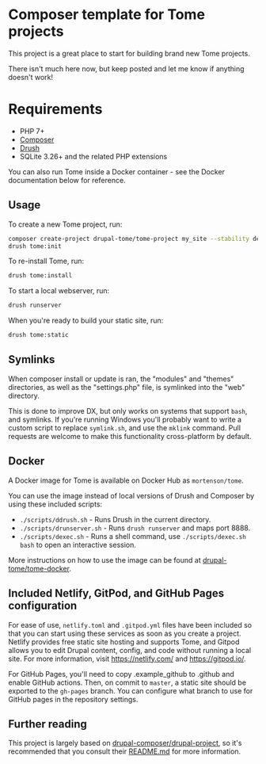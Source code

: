 # Composer template for Tome projects

This project is a great place to start for building brand new Tome projects.

There isn't much here now, but keep posted and let me know if anything doesn't
work!

# Requirements

- PHP 7+
- [Composer](https://getcomposer.org/)
- [Drush](https://github.com/drush-ops/drush-launcher#installation---phar)
- SQLite 3.26+ and the related PHP extensions

You can also run Tome inside a Docker container - see the Docker documentation
below for reference.

## Usage

To create a new Tome project, run:

```bash
composer create-project drupal-tome/tome-project my_site --stability dev --no-interaction
drush tome:init
```

To re-install Tome, run:

```bash
drush tome:install
```

To start a local webserver, run:

```bash
drush runserver
```

When you're ready to build your static site, run:

```bash
drush tome:static
```

## Symlinks

When composer install or update is ran, the "modules" and "themes" directories,
as well as the "settings.php" file, is symlinked into the "web" directory.

This is done to improve DX, but only works on systems that support `bash`, and
symlinks. If you're running Windows you'll probably want to write a custom
script to replace `symlink.sh`, and use the `mklink` command. Pull requests are
welcome to make this functionality cross-platform by default.

## Docker

A Docker image for Tome is available on Docker Hub as `mortenson/tome`.

You can use the image instead of local versions of Drush and Composer by
using these included scripts:

- `./scripts/ddrush.sh` - Runs Drush in the current directory.
- `./scripts/drunserver.sh` - Runs `drush runserver` and maps port 8888.
- `./scripts/dexec.sh` - Runs a shell command, use `./scripts/dexec.sh bash` to
open an interactive session.

More instructions on how to use the image can be found at
[drupal-tome/tome-docker].

## Included Netlify, GitPod, and GitHub Pages configuration

For ease of use, `netlify.toml` and `.gitpod.yml` files have been included so
that you can start using these services as soon as you create a project.
Netlify provides free static site hosting and supports Tome, and Gitpod allows
you to edit Drupal content, config, and code without running a local site. For
more information, visit https://netlify.com/ and https://gitpod.io/.

For GitHub Pages, you'll need to copy .example_github to .github and enable
GitHub actions. Then, on commit to `master`, a static site should be exported
to the `gh-pages` branch. You can configure what branch to use for GitHub pages
in the repository settings.

## Further reading

This project is largely based on [drupal-composer/drupal-project], so it's
recommended that you consult their [README.md] for more information.

[drupal-composer/drupal-project]: https://github.com/drupal-composer/drupal-project
[README.md]: https://github.com/drupal-composer/drupal-project/blob/8.x/README.md
[drupal-tome/tome-docker]: https://github.com/drupal-tome/tome-docker
